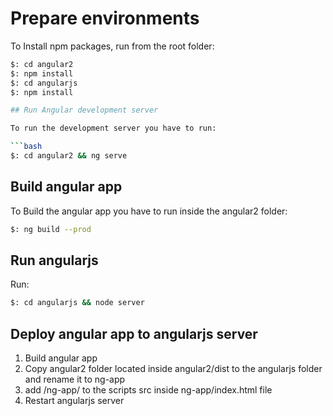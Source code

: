 # Prepare environments

To Install npm packages, run from the root folder:

```bash
$: cd angular2
$: npm install
$: cd angularjs
$: npm install

## Run Angular development server

To run the development server you have to run:

```bash
$: cd angular2 && ng serve
```

## Build angular app

To Build the angular app you have to run inside the angular2 folder:

```bash
$: ng build --prod
```

## Run angularjs

Run:

```bash
$: cd angularjs && node server
```

## Deploy angular app to angularjs server

1) Build angular app
2) Copy angular2 folder located inside angular2/dist to the angularjs folder and rename it to ng-app
3) add /ng-app/ to the scripts src inside ng-app/index.html file
4) Restart angularjs server